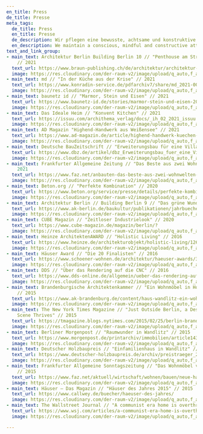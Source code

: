 ```yaml
---
en_title: Press
de_title: Presse
meta_tags:
  de_title: Press
  en_title: Presse
  de_description: Wir pflegen eine bewusste, achtsame und konstruktive Haltung
  en_description: We maintain a conscious, mindful and constructive attitude
text_and_link_group:
- main_text: Architektur Berlin Building Berlin 10 // "Penthouse am Strausberger Platz"
    // 2021
  text_url: https://www.braun-publishing.ch/de/architektur/architektur-berlin-bd-10-building-berlin-vol-10.html
  image: https://res.cloudinary.com/der-raum-v2/image/upload/q_auto,f_auto,dpr_auto/v1621235819/ARCHITEKTUR-BERLIN2_mo7laq.jpg
- main_text: md // "In der Küche aus der Krise" // 2021
  text_url: https://www.konradin-service.de/pdfarchiv7/share/md_2021-004_96.pdf#page=28
  image: https://res.cloudinary.com/der-raum-v2/image/upload/q_auto,f_auto,dpr_auto/v1617281478/md_j5cnxb.jpg
- main_text: baunetz id // "Marmor, Stein und Eisen" // 2021
  text_url: https://www.baunetz-id.de/stories/marmor-stein-und-eisen-20060016
  image: https://res.cloudinary.com/der-raum-v2/image/upload/q_auto,f_auto,dpr_auto/v1619433800/Baunetz_id_Der_Raum-1_xthkb0.jpg
- main_text: Das Ideale Heim // "Konvent Kitchen" // 2021
  text_url: https://issuu.com/archithema_verlag/docs/_ih_02_2021_issuu
  image: https://res.cloudinary.com/der-raum-v2/image/upload/q_auto,f_auto,dpr_auto/v1617107348/Das-Ideale-Heim1_qlrgau.png
- main_text: AD Magazin "Highend-Handwerk aus Weißensee" // 2021
  text_url: https://www.ad-magazin.de/article/highend-handwerk-kuechen-der-tischlerei-der-raum-berlin
  image: https://res.cloudinary.com/der-raum-v2/image/upload/q_auto,f_auto,dpr_auto/v1617107474/AD-Magazin1_q9j7c9.png
- main_text: Deutsche BauZeitschrift // "Erweiterungsbau für eine Villa" // 2021
  text_url: https://www.dbz.de/artikel/dbz_Erweiterungsbau_fuer_eine_Villa_Berlin_3601249.html
  image: https://res.cloudinary.com/der-raum-v2/image/upload/q_auto,f_auto,dpr_auto/v1617287310/DBZ_baer4c.jpg
- main_text: Frankfurter Allgemeine Zeitung // "Das Beste aus zwei Wohnwelten" //
    2021
  text_url: https://www.faz.net/anbauten-das-beste-aus-zwei-wohnwelten-17171830.html
  image: https://res.cloudinary.com/der-raum-v2/image/upload/q_auto,f_auto,dpr_auto/v1617287366/FAZ_to8yge.png
- main_text: Beton.org // "Perfekte Kombination" // 2020
  text_url: https://www.beton.org/service/presse/details/perfekte-kombination/
  image: https://res.cloudinary.com/der-raum-v2/image/upload/q_auto,f_auto,dpr_auto/v1617287427/Beton_r9zyis.png
- main_text: Architektur Berlin // Building Berlin 9 // "Das grüne Wunder" // 2020
  text_url: https://www.ak-berlin.de/baukultur/publikationen/jahrbuecher/jahrbuch-detailseite/architektur-berlin-building-berlin-9.html
  image: https://res.cloudinary.com/der-raum-v2/image/upload/q_auto,f_auto,dpr_auto/v1621235984/ARCHITEKTUR-BERLIN_ppkmme.jpg
- main_text: CUBE Magazin // "Zeitloser Industrielook" // 2020
  text_url: https://www.cube-magazin.de/magazin/berlin/?
  image: https://res.cloudinary.com/der-raum-v2/image/upload/q_auto,f_auto,dpr_auto/v1617287477/CUBE_eze0ne.png
- main_text: Heinze ArchitektenAWARD // "Holistic Living" // 2016
  text_url: https://www.heinze.de/architekturobjekt/holistic-living/12647189/
  image: https://res.cloudinary.com/der-raum-v2/image/upload/q_auto,f_auto,dpr_auto/v1617287526/Heinze_eiapbg.png
- main_text: Häuser Award // "Die 20 Finalisten" // 2016
  text_url: https://www.schoener-wohnen.de/architektur/haeuser-awards/38556-bstr-haeuser-award-2016-die-20-finalisten
  image: https://res.cloudinary.com/der-raum-v2/image/upload/q_auto,f_auto,dpr_auto/v1617287866/H%C3%84USER_2016_irpscx.jpg
- main_text: DDS // "Über das Rendering auf die CNC" // 2016
  text_url: https://www.dds-online.de/allgemein/ueber-das-rendering-auf-die-cnc/#slider-intro-8
  image: https://res.cloudinary.com/der-raum-v2/image/upload/q_auto,f_auto,dpr_auto/v1617287590/dds-Cover_jkjec2.jpg
- main_text: Brandenburgische Architektenkammer // "Ein Wohnmöbel in Holzbauweise"
    // 2015
  text_url: https://www.ak-brandenburg.de/content/haus-wandlitz-ein-wohnm%C3%B6bel-holzbauweise
  image: https://res.cloudinary.com/der-raum-v2/image/upload/q_auto,f_auto,dpr_auto/v1617287611/AK-Brandenburg_ioymi0.png
- main_text: The New York Times Magazine // "Just Outside Berlin, a Design and Arts
    Scene Thrives" // 2015
  text_url: https://tmagazine.blogs.nytimes.com/2015/02/25/berlin-brandenburg-design-and-arts-scene-thrives/
  image: https://res.cloudinary.com/der-raum-v2/image/upload/q_auto,f_auto,dpr_auto/v1617287629/NYT_dlywoq.png
- main_text: Berliner Morgenpost // "Raumwunder in Wandlitz" // 2015
  text_url: https://www.morgenpost.de/printarchiv/immobilien/article143842007/Raumwunder-in-Wandlitzhtml
  image: https://res.cloudinary.com/der-raum-v2/image/upload/q_auto,f_auto,dpr_auto/v1617287726/Morgenpost_Wandlitz_page-0001_lm4tjt.jpg
- main_text: Deutscher Holzbaupreis // "Einfamilienhaus in Wandlitz" // 2015
  text_url: https://www.deutscher-holzbaupreis.de/archiv/preistraeger_2015/preise_und_anerkennungen2015/anerkennung_neubau/#c4682
  image: https://res.cloudinary.com/der-raum-v2/image/upload/q_auto,f_auto,dpr_auto/v1617287790/Anerkennung_Deutscher-Holzbau-Preis-Doppelseite_e54ybq.jpg
- main_text: Frankfurter Allgemeine Sonntagszeitung // "Das Wohnmöbel von Wandlitz"
    // 2015
  text_url: https://www.faz.net/aktuell/wirtschaft/wohnen/bauen/neue-haeuserneue-haeuser-das-wohnmoebel-von-wandlitz-13862346.html
  image: https://res.cloudinary.com/der-raum-v2/image/upload/q_auto,f_auto,dpr_auto/v1617287830/FAZ_2015_vud3gt.png
- main_text: Häuser – Das Magazin // "Häuser des Jahres 2015" // 2015
  text_url: https://www.callwey.de/buecher/haeuser-des-jahres/
  image: https://res.cloudinary.com/der-raum-v2/image/upload/q_auto,f_auto,dpr_auto/v1617287852/H%C3%84USER_2015_vksnka.jpg
- main_text: The Wallstreet Journal // "A communist era home is overthrown" // 2014
  text_url: https://www.wsj.com/articles/a-communist-era-home-is-overthrown-1418229684
  image: https://res.cloudinary.com/der-raum-v2/image/upload/q_auto,f_auto,dpr_auto/v1617287955/The_wsj-1_xa85u0.jpg

---
```

